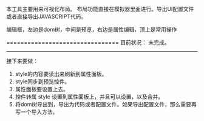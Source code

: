 本工具主要用来可视化布局。
布局功能直接在模拟器里面进行。导出UI配置文件或者直接导出JAVASCRIPT代码。

编辑框，左边是dom树，中间是预览，右边是属性编辑，顶上是常用操作


================================
目前状况：
未完成。

----------
接下来要做：
1. style的内容要读出来刷新到属性面板。
2. style同步到预览控件。
3. 属性面板要设置上去。
4. 控件转属 style 设置到属性面板上，并且可以设置，以及合并。
5. 将dom树导出到，导出为代码或者配置文件。如果导出配置文件，那么需要再写一个导入方法。
